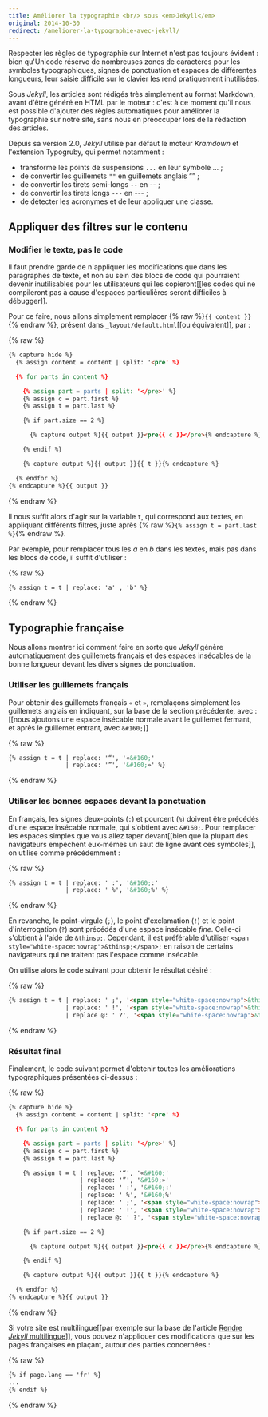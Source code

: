 ```yaml
---
title: Améliorer la typographie <br/> sous <em>Jekyll</em>
original: 2014-10-30
redirect: /ameliorer-la-typographie-avec-jekyll/
---
```


Respecter les règles de typographie sur Internet n'est pas toujours évident : bien qu'Unicode réserve de nombreuses zones de caractères pour les symboles typographiques, signes de ponctuation et espaces de différentes longueurs, leur saisie difficile sur le clavier les rend pratiquement inutilisées.

Sous *Jekyll*, les articles sont rédigés très simplement au format Markdown, avant d'être généré en HTML par le moteur : c'est à ce moment qu'il nous est possible d'ajouter des règles automatiques pour améliorer la typographie sur notre site, sans nous en préoccuper lors de la rédaction des articles.

Depuis sa version 2.0, *Jekyll* utilise par défaut le moteur *Kramdown* et l'extension Typogruby, qui permet notamment :

* transforme les points de suspensions `...` en leur symbole ... ;
* de convertir les guillemets `""` en guillemets anglais “” ;
* de convertir les tirets semi-longs  `--` en -- ;
* de convertir les tirets longs  `---` en --- ;
* de détecter les acronymes et de leur appliquer une classe.

## Appliquer des filtres sur le contenu

### Modifier le texte, pas le code

Il faut prendre garde de n'appliquer les modifications que dans les paragraphes de texte, et non au sein des blocs de code qui pourraient devenir inutilisables pour les utilisateurs qui les copieront[[les codes qui ne compileront pas à cause d'espaces particulières seront difficiles à débugger]].

Pour ce faire, nous allons simplement remplacer {% raw %}`{{ content }}`{% endraw %}, présent dans `_layout/default.html`[[ou équivalent]], par :

{% raw %}
```html
{% capture hide %}
  {% assign content = content | split: '<pre' %}

  {% for parts in content %}

    {% assign part = parts | split: '</pre>' %}
    {% assign c = part.first %}
    {% assign t = part.last %}

    {% if part.size == 2 %}

      {% capture output %}{{ output }}<pre{{ c }}</pre>{% endcapture %}

    {% endif %}

    {% capture output %}{{ output }}{{ t }}{% endcapture %}

  {% endfor %}
{% endcapture %}{{ output }}
```
{% endraw %}

Il nous suffit alors d'agir sur la variable `t`, qui correspond aux textes, en appliquant différents filtres, juste après {% raw %}`{% assign t = part.last %}`{% endraw %}.

Par exemple, pour remplacer tous les *a* en *b* dans les textes, mais pas dans les blocs de code, il suffit d'utiliser :

{% raw %}
```html
{% assign t = t | replace: 'a' , 'b' %}
```
{% endraw %}

## Typographie française

Nous allons montrer ici comment faire en sorte que *Jekyll* génère automatiquement des guillemets français et des espaces insécables de la bonne longueur devant les divers signes de ponctuation.

### Utiliser les guillemets français

Pour obtenir des guillemets français `«` et `»`, remplaçons simplement les guillemets anglais en indiquant, sur la base de la section précédente, avec :[[nous ajoutons une espace insécable normale avant le guillemet fermant, et après le guillemet entrant, avec `&#160;`]]

{% raw %}
```html
{% assign t = t | replace: '“', '«&#160;'
                | replace: '”', '&#160;»' %}
```
{% endraw %}

### Utiliser les bonnes espaces devant la ponctuation

En français, les signes deux-points (`:`) et pourcent (`%`) doivent être précédés d'une espace insécable normale, qui s'obtient avec `&#160;`. Pour remplacer les espaces simples que vous allez taper devant[[bien que la plupart des navigateurs empêchent eux-mêmes un saut de ligne avant ces symboles]], on utilise comme précédemment :

{% raw %}
```html
{% assign t = t | replace: ' :', '&#160;:'
                | replace: ' %', '&#160;%' %}
```
{% endraw %}

En revanche, le point-virgule (`;`), le point d'exclamation (`!`) et le point  d'interrogation (`?`) sont précédés d'une espace insécable *fine*. Celle-ci s'obtient à l'aide de `&thinsp;`. Cependant, il est préférable d'utiliser `<span style="white-space:nowrap">&thinsp;</span>;` en raison de certains navigateurs qui ne traitent pas l'espace comme insécable.

On utilise alors le code suivant pour obtenir le résultat désiré :

{% raw %}
```html
{% assign t = t | replace: ' ;', '<span style="white-space:nowrap">&thinsp;</span>;'
                | replace: ' !', '<span style="white-space:nowrap">&thinsp;</span>!'
                | replace @: ' ?', '<span style="white-space:nowrap">&thinsp;</span>?' %}
```
{% endraw %}

### Résultat final

Finalement, le code suivant permet d'obtenir toutes les améliorations typographiques présentées ci-dessus :

{% raw %}
```html
{% capture hide %}
  {% assign content = content | split: '<pre' %}

  {% for parts in content %}

    {% assign part = parts | split: '</pre>' %}
    {% assign c = part.first %}
    {% assign t = part.last %}

    {% assign t = t | replace: '“', '«&#160;'
                    | replace: '”', '&#160;»'
                    | replace: ' :', '&#160;:'
                    | replace: ' %', '&#160;%'
                    | replace: ' ;', '<span style="white-space:nowrap">&thinsp;</span>;'
                    | replace: ' !', '<span style="white-space:nowrap">&thinsp;</span>!'
                    | replace @: ' ?', '<span style="white-space:nowrap">&thinsp;</span>?' %}

    {% if part.size == 2 %}

      {% capture output %}{{ output }}<pre{{ c }}</pre>{% endcapture %}

    {% endif %}

    {% capture output %}{{ output }}{{ t }}{% endcapture %}

  {% endfor %}
{% endcapture %}{{ output }}
```
{% endraw %}

Si votre site est multilingue[[par exemple sur la base de l'article [Rendre *Jekyll* multilingue](/rendre-jekyll-multilingue/)]], vous pouvez n'appliquer ces modifications que sur les pages françaises en plaçant, autour des parties concernées :

{% raw %}
```html
{% if page.lang == 'fr' %}
...
{% endif %}
```
{% endraw %}

